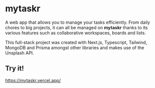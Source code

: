 # mytaskr

A web app that allows you to manage your tasks efficiently. From daily chores to big projects, it can all be managed on **mytaskr** thanks to its various features such as collaborative workspaces, boards and lists.

This full-stack project was created with Next.js, Typescript, Tailwind, MongoDB and Prisma amongst other libraries and makes use of the Unsplash API. 

## Try it!

https://mytaskr.vercel.app/
